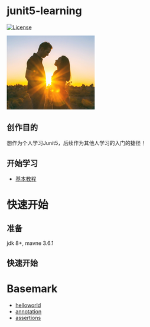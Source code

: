 junit5-learning
=====================================
[![License](http://img.shields.io/:license-apache-brightgreen.svg)](http://www.apache.org/licenses/LICENSE-2.0.html)

![junit5-learning](https://github.com/inpcs2007/junit5-learning/blob/master/doc/logo.png)

## 创作目的

想作为个人学习Junit5，后续作为其他人学习的入门的捷径！


## 开始学习

- [基本教程](#basemark)

# 快速开始

## 准备

jdk 8+, mavne 3.6.1

## 快速开始

# Basemark

- [helloworld](https://github.com/inpcs2007/junit5-learning/blob/master/doc/base/helloworld.md)
- [annotation](https://github.com/inpcs2007/junit5-learning/blob/master/doc/base/annotation.md)
- [assertions](https://github.com/inpcs2007/junit5-learning/blob/master/doc/base/assertions.md)


